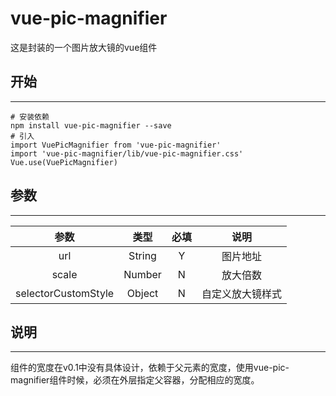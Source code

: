 # vue-pic-magnifier
这是封装的一个图片放大镜的vue组件
## 开始
***
```
# 安装依赖
npm install vue-pic-magnifier --save
# 引入
import VuePicMagnifier from 'vue-pic-magnifier'
import 'vue-pic-magnifier/lib/vue-pic-magnifier.css'
Vue.use(VuePicMagnifier)
```
## 参数
***
| 参数 | 类型 | 必填 | 说明 |
|:------:|:------:|:------:|:------:|
| url | String | Y | 图片地址 |
| scale | Number | N | 放大倍数 |
| selectorCustomStyle | Object | N | 自定义放大镜样式 |
## 说明
***
组件的宽度在v0.1中没有具体设计，依赖于父元素的宽度，使用vue-pic-magnifier组件时候，必须在外层指定父容器，分配相应的宽度。

